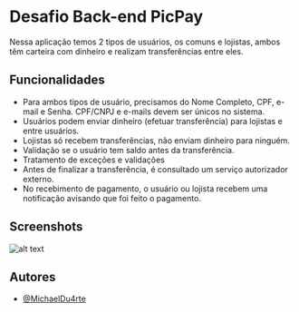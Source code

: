 

# Desafio Back-end PicPay

Nessa aplicação temos 2 tipos de usuários, os comuns e lojistas, ambos têm carteira com dinheiro e realizam transferências entre eles. 

## Funcionalidades

- Para ambos tipos de usuário, precisamos do Nome Completo, CPF, e-mail e Senha. CPF/CNPJ e e-mails devem ser únicos no sistema.
- Usuários podem enviar dinheiro (efetuar transferência) para lojistas e entre usuários.
- Lojistas só recebem transferências, não enviam dinheiro para ninguém.
- Validação se o usuário tem saldo antes da transferência.
- Tratamento de exceções e validações
- Antes de finalizar a transferência, é consultado um serviço autorizador externo.
- No recebimento de pagamento, o usuário ou lojista recebem uma notificação avisando que foi feito o pagamento.

## Screenshots

![alt text](https://i.imgur.com/OTHCnuZ.png)

## Autores

- [@MichaelDu4rte](https://github.com/MichaelDu4rte)






